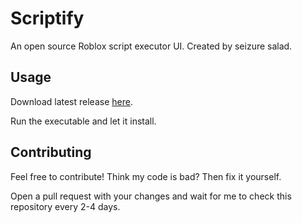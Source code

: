 # Scriptify
An open source Roblox script executor UI. Created by seizure salad.

## Usage
Download latest release [here](https://github.com/asfafsaaffs).

Run the executable and let it install.

## Contributing
Feel free to contribute! Think my code is bad? Then fix it yourself.

Open a pull request with your changes and wait for me to check this repository every 2-4 days.
